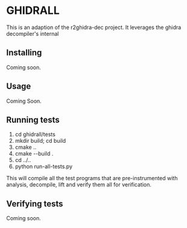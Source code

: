 # GHIDRALL

This is an adaption of the r2ghidra-dec project. It leverages the ghidra decompiler's internal 

## Installing

Coming soon.

## Usage

Coming Soon.

## Running tests

1. cd ghidrall/tests
2. mkdir build; cd build
3. cmake ..
4. cmake --build .
5. cd ../..
6. python run-all-tests.py

This will compile all the test programs that are pre-instrumented with analysis, decompile, lift and verify them all for verification.

## Verifying tests

Coming soon.

